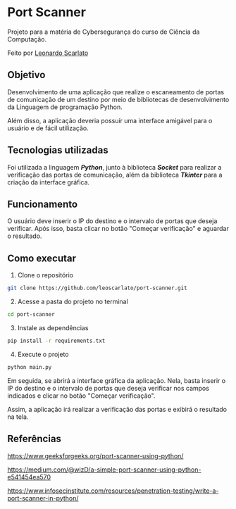 # Port Scanner

Projeto para a matéria de Cybersegurança do curso de Ciência da Computação.

Feito por [Leonardo Scarlato](https://github.com/leoscarlato)

## Objetivo
Desenvolvimento de uma aplicação que realize o escaneamento de portas
de comunicação de um destino por meio de bibliotecas de desenvolvimento da
Linguagem de programação Python.

Além disso, a aplicação deveria possuír uma interface amigável para o usuário e de fácil utilização.

## Tecnologias utilizadas
Foi utilizada a linguagem ***Python***, junto à biblioteca ***Socket*** para realizar a verificação das portas de comunicação, além da biblioteca ***Tkinter*** para a criação da interface gráfica.

## Funcionamento
O usuário deve inserir o IP do destino e o intervalo de portas que deseja verificar. Após isso, basta clicar no botão "Começar verificação" e aguardar o resultado.

## Como executar
1. Clone o repositório
```bash
git clone https://github.com/leoscarlato/port-scanner.git
```

2. Acesse a pasta do projeto no terminal
```bash
cd port-scanner
```

3. Instale as dependências
```bash
pip install -r requirements.txt
```

4. Execute o projeto
```bash
python main.py
```

Em seguida, se abrirá a interface gráfica da aplicação. Nela, basta inserir o IP do destino e o intervalo de portas que deseja verificar nos campos indicados e clicar no botão "Começar verificação".

Assim, a aplicação irá realizar a verificação das portas e exibirá o resultado na tela.

## Referências
https://www.geeksforgeeks.org/port-scanner-using-python/

https://medium.com/@wizD/a-simple-port-scanner-using-python-e541454ea570

 https://www.infosecinstitute.com/resources/penetration-testing/write-a-port-scanner-in-python/